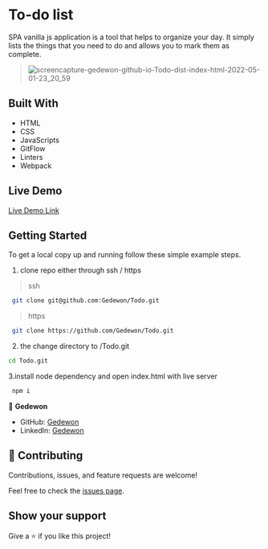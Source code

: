 # To-do list

SPA vanilla js application is a tool that helps to organize your day. It simply lists the things that you need to do and allows you to mark them as complete.


> ![screencapture-gedewon-github-io-Todo-dist-index-html-2022-05-01-23_20_59](https://user-images.githubusercontent.com/56429354/166163196-eaf34c05-bcb4-4673-bd17-09086275d607.png)

## Built With

- HTML
- CSS
- JavaScripts
- GitFlow
- Linters
- Webpack

## Live Demo

[Live Demo Link](https://gedewon.github.io/Todo/)

## Getting Started

To get a local copy up and running follow these simple example steps.

1.  clone repo either through ssh / https

> ssh

```sh
 git clone git@github.com:Gedewon/Todo.git
```

> https

```sh
 git clone https://github.com/Gedewon/Todo.git
```

2.  the change directory to /Todo.git

```sh
cd Todo.git
```

3.install node dependency and open index.html with live server

```sh
 npm i
```

👤 **Gedewon**

- GitHub: [Gedewon](https://github.com/Gedewon)
- LinkedIn: [Gedewon](https://linkedin.com/in/gedewon)

## 🤝 Contributing

Contributions, issues, and feature requests are welcome!

Feel free to check the [issues page](https://github.com/Gedewon/Todo/issues).

## Show your support

Give a ⭐️ if you like this project!
